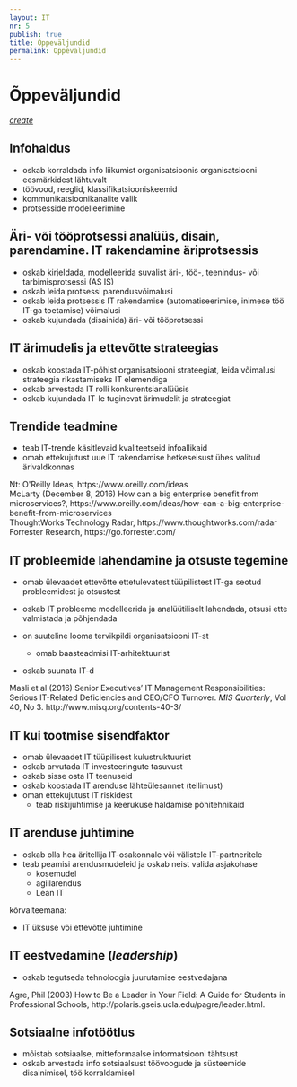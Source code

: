 ```yaml
---
layout: IT
nr: 5
publish: true
title: Õppeväljundid
permalink: Oppevaljundid
---
```


# Õppeväljundid
<a class='edit' href='https://github.com/agiil/IT/edit/master/Oppevaljundid.md'><i class="material-icons">create</i></a>

## Infohaldus
- oskab korraldada info liikumist organisatsioonis organisatsiooni eesmärkidest lähtuvalt
- töövood, reeglid, klassifikatsiooniskeemid
- kommunikatsioonikanalite valik
- protsesside modelleerimine

## Äri- või tööprotsessi analüüs, disain, parendamine. IT rakendamine äriprotsessis
- oskab kirjeldada, modelleerida suvalist äri-, töö-, teenindus- või tarbimisprotsessi (AS IS)
- oskab leida protsessi parendusvõimalusi
- oskab leida protsessis IT rakendamise (automatiseerimise, inimese töö IT-ga toetamise) võimalusi
- oskab kujundada (disainida) äri- või tööprotsessi

## IT ärimudelis ja ettevõtte strateegias
- oskab koostada IT-põhist organisatsiooni strateegiat, leida võimalusi strateegia rikastamiseks IT elemendiga
- oskab arvestada IT rolli konkurentsianalüüsis
- oskab kujundada IT-le tuginevat ärimudelit ja strateegiat

## Trendide teadmine
- teab IT-trende käsitlevaid kvaliteetseid infoallikaid
- omab ettekujutust uue IT rakendamise hetkeseisust ühes valitud ärivaldkonnas

<p class='inset'>Nt: O'Reilly Ideas, https://www.oreilly.com/ideas<br>
McLarty (December 8, 2016) How can a big enterprise benefit from microservices?, https://www.oreilly.com/ideas/how-can-a-big-enterprise-benefit-from-microservices<br>
ThoughtWorks Technology Radar, https://www.thoughtworks.com/radar<br>
Forrester Research, https://go.forrester.com/</p>

## IT probleemide lahendamine ja otsuste tegemine
- omab ülevaadet ettevõtte ettetulevatest tüüpilistest IT-ga seotud probleemidest ja otsustest
- oskab IT probleeme modelleerida ja analüütiliselt lahendada, otsusi ette valmistada ja põhjendada

- on suuteline looma tervikpildi organisatsiooni IT-st
  - omab baasteadmisi IT-arhitektuurist
- oskab suunata IT-d 

<p class='inset'>Masli et al (2016) Senior Executives’ IT Management Responsibilities: Serious IT-Related Deficiencies and CEO/CFO Turnover. <i>MIS Quarterly</i>, Vol 40, No 3. http://www.misq.org/contents-40-3/</p>

## IT kui tootmise sisendfaktor
- omab ülevaadet IT tüüpilisest kulustruktuurist
- oskab arvutada IT investeeringute tasuvust
- oskab sisse osta IT teenuseid
- oskab koostada IT arenduse lähteülesannet (tellimust)
- oman ettekujutust IT riskidest
  - teab riskijuhtimise ja keerukuse haldamise põhitehnikaid

## IT arenduse juhtimine
- oskab olla hea äritellija IT-osakonnale või välistele IT-partneritele
- teab peamisi arendusmudeleid ja oskab neist valida asjakohase
  - kosemudel
  - agiilarendus
  - Lean IT

kõrvalteemana:
- IT üksuse või ettevõtte juhtimine

## IT eestvedamine (<i>leadership</i>)
- oskab tegutseda tehnoloogia juurutamise eestvedajana

<p class='inset'>Agre, Phil (2003) How to Be a Leader in Your Field: A Guide for Students in Professional Schools,       http://polaris.gseis.ucla.edu/pagre/leader.html.</p>

## Sotsiaalne infotöötlus
- mõistab sotsiaalse, mitteformaalse informatsiooni tähtsust
- oskab arvestada info sotsiaalsust töövoogude ja süsteemide disainimisel, töö korraldamisel

